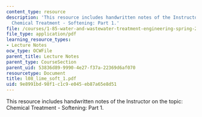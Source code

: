```yaml
---
content_type: resource
description: 'This resource includes handwritten notes of the Instructor on the topic:
  Chemical Treatment - Softening: Part 1.'
file: /courses/1-85-water-and-wastewater-treatment-engineering-spring-2006/9e8991bd98f1c1c9e045eb87a65e8d51_l08_lime_soft_1.pdf
file_type: application/pdf
learning_resource_types:
- Lecture Notes
ocw_type: OCWFile
parent_title: Lecture Notes
parent_type: CourseSection
parent_uid: 53836d89-9990-4e27-f37a-22369d6af070
resourcetype: Document
title: l08_lime_soft_1.pdf
uid: 9e8991bd-98f1-c1c9-e045-eb87a65e8d51
---
```

This resource includes handwritten notes of the Instructor on the topic: Chemical Treatment - Softening: Part 1.

